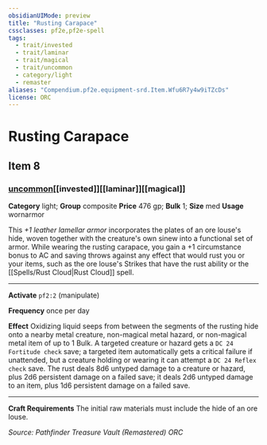 ```yaml
---
obsidianUIMode: preview
title: "Rusting Carapace"
cssclasses: pf2e,pf2e-spell
tags:
  - trait/invested
  - trait/laminar
  - trait/magical
  - trait/uncommon
  - category/light
  - remaster
aliases: "Compendium.pf2e.equipment-srd.Item.Wfu6R7y4w9iTZcDs"
license: ORC
---
```

# Rusting Carapace
## Item 8
### [uncommon](uncommon "Uncommon Rarity Trait")[[invested]][[laminar]][[magical]]

**Category** light; **Group** composite
**Price** 476 gp; 
**Bulk** 1; **Size** med
**Usage** wornarmor

This _+1 leather lamellar armor_ incorporates the plates of an ore louse's hide, woven together with the creature's own sinew into a functional set of armor. While wearing the rusting carapace, you gain a +1 circumstance bonus to AC and saving throws against any effect that would rust you or your items, such as the ore louse's Strikes that have the rust ability or the [[Spells/Rust Cloud|Rust Cloud]] spell.

* * *

**Activate** `pf2:2` (manipulate)

**Frequency** once per day

**Effect** Oxidizing liquid seeps from between the segments of the rusting hide onto a nearby metal creature, non-magical metal hazard, or non-magical metal item of up to 1 Bulk. A targeted creature or hazard gets a `DC 24 Fortitude check` save; a targeted item automatically gets a critical failure if unattended, but a creature holding or wearing it can attempt a `DC 24 Reflex check` save. The rust deals 8d6 untyped damage to a creature or hazard, plus 2d6 persistent damage on a failed save; it deals 2d6 untyped damage to an item, plus 1d6 persistent damage on a failed save.

* * *

**Craft Requirements** The initial raw materials must include the hide of an ore louse.

*Source: Pathfinder Treasure Vault (Remastered)*
*ORC*